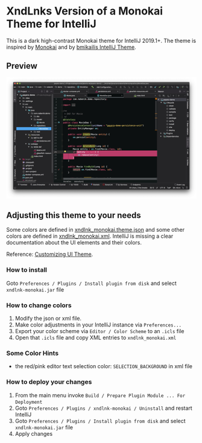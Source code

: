 # XndLnks Version of a Monokai Theme for IntelliJ

This is a dark high-contrast Monokai theme for IntelliJ 2019.1+. The theme is inspired by [Monokai](https://www.monokai.nl/)
and by [bmikailis IntelliJ Theme](https://github.com/bmikaili/intellij-monocai-theme).

## Preview

![](preview.jpg)

## Adjusting this theme to your needs

Some colors are defined in [xndlnk_monokai.theme.json](resources/META-INF/xndlnk_monokai.theme.json) and some other colors are defined in [xndlnk_monokai.xml](resources/META-INF/xndlnk_monokai.xml). IntelliJ is missing a clear documentation about the UI elements and their colors.

Reference: [Customizing UI Theme](http://www.jetbrains.org/intellij/sdk/docs/reference_guide/ui_themes/themes_customize.html).

### How to install

Goto `Preferences / Plugins / Install plugin from disk` and select `xndlnk-monokai.jar` file

### How to change colors

1. Modify the json or xml file.
2. Make color adjustments in your IntelliJ instance via `Preferences...`
3. Export your color scheme via `Editor / Color Scheme` to an `.icls` file
4. Open that `.icls` file and copy XML entries to `xndlnk_monokai.xml`

### Some Color Hints

- the red/pink editor text selection color: `SELECTION_BACKGROUND` in xml file

### How to deploy your changes

1. From the main menu invoke `Build / Prepare Plugin Module ... For Deployment`
2. Goto `Preferences / Plugins / xndlnk-monokai / Uninstall` and restart IntelliJ
3. Goto `Preferences / Plugins / Install plugin from disk` and select `xndlnk-monokai.jar` file
4. Apply changes
